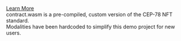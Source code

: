 [Learn More](https://github.com/jonas089/sandbox-v2/blob/master/README.md) \
contract.wasm is a pre-compiled, custom version of the CEP-78 NFT standard. \
Modalities have been hardcoded to simplify this demo project for new users.
